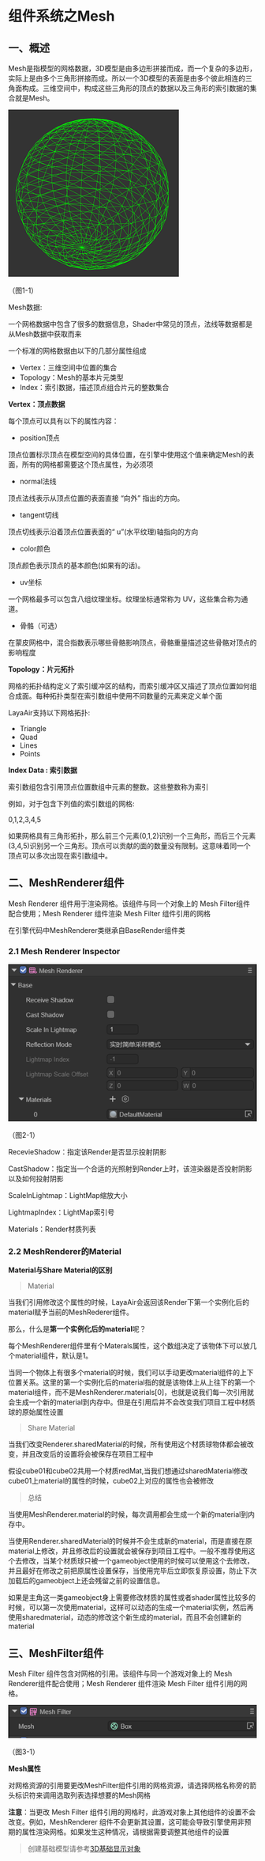 # 组件系统之Mesh

## 一、概述

Mesh是指模型的网格数据，3D模型是由多边形拼接而成，而一个复杂的多边形，实际上是由多个三角形拼接而成。所以一个3D模型的表面是由多个彼此相连的三角面构成。三维空间中，构成这些三角形的顶点的数据以及三角形的索引数据的集合就是Mesh。

![1-1](img/1-1.png)

（图1-1）

Mesh数据:

一个网格数据中包含了很多的数据信息，Shader中常见的顶点，法线等数据都是从Mesh数据中获取而来

一个标准的网格数据由以下的几部分属性组成

- Vertex：三维空间中位置的集合
- Topology：Mesh的基本片元类型
- Index：索引数据，描述顶点组合片元的整数集合

**Vertex：顶点数据**

每个顶点可以具有以下的属性内容：

- position顶点

顶点位置标示顶点在模型空间的具体位置，在引擎中使用这个值来确定Mesh的表面，所有的网格都需要这个顶点属性，为必须项

- normal法线

顶点法线表示从顶点位置的表面直接 “向外” 指出的方向。

- tangent切线

顶点切线表示沿着顶点位置表面的“ u”(水平纹理)轴指向的方向

- color颜色

顶点颜色表示顶点的基本颜色(如果有的话)。

- uv坐标

一个网格最多可以包含八组纹理坐标。纹理坐标通常称为 UV，这些集合称为通道。

- 骨骼（可选）

在蒙皮网格中，混合指数表示哪些骨骼影响顶点，骨骼重量描述这些骨骼对顶点的影响程度

**Topology：片元拓扑**

网格的拓扑结构定义了索引缓冲区的结构，而索引缓冲区又描述了顶点位置如何组合成面。每种拓扑类型在索引数组中使用不同数量的元素来定义单个面

LayaAir支持以下网格拓扑:

- Triangle
- Quad
- Lines
- Points

**Index Data : 索引数据**

索引数组包含引用顶点位置数组中元素的整数。这些整数称为索引

例如，对于包含下列值的索引数组的网格:

0,1,2,3,4,5

如果网格具有三角形拓扑，那么前三个元素(0,1,2)识别一个三角形，而后三个元素(3,4,5)识别另一个三角形。顶点可以贡献的面的数量没有限制。这意味着同一个顶点可以多次出现在索引数组中。



## 二、MeshRenderer组件

Mesh Renderer 组件用于渲染网格。该组件与同一个对象上的 Mesh Filter组件配合使用；Mesh Renderer 组件渲染 Mesh Filter 组件引用的网格

在引擎代码中MeshRenderer类继承自BaseRender组件类

### 2.1 Mesh Renderer Inspector

![2-1](img/2-1.png)

（图2-1）

RecevieShadow：指定该Render是否显示投射阴影

CastShadow：指定当一个合适的光照射到Render上时，该渲染器是否投射阴影以及如何投射阴影

ScaleInLightmap：LightMap缩放大小

LightmapIndex：LightMap索引号

Materials：Render材质列表

### 2.2 MeshRenderer的Material

**Material与Share Material的区别**

> Material

当我们引用修改这个属性的时候，LayaAir会返回该Render下第一个实例化后的material赋予当前的MeshRederer组件。

那么，什么是**第一个实例化后的material**呢？

每个MeshRenderer组件里有个Materals属性，这个数组决定了该物体下可以放几个material组件，默认是1。

当同一个物体上有很多个material的时候，我们可以手动更改material组件的上下位置关系。这里的第一个实例化后的material指的就是该物体上从上往下的第一个material组件，而不是MeshRenderer.materials[0]，也就是说我们每一次引用就会生成一个新的material到内存中。但是在引用后并不会改变我们项目工程中材质球的原始属性设置

> Share Material

当我们改变Renderer.sharedMaterial的时候，所有使用这个材质球物体都会被改变，并且改变后的设置将会被保存在项目工程中

假设cube01和cube02共用一个材质redMat,当我们想通过sharedMaterial修改cube01上material的属性的时候，cube02上对应的属性也会被修改

>  总结

当使用MeshRenderer.material的时候，每次调用都会生成一个新的material到内存中。

当使用Renderer.sharedMaterial的时候并不会生成新的material，而是直接在原material上修改，并且修改后的设置就会被保存到项目工程中。一般不推荐使用这个去修改，当某个材质球只被一个gameobject使用的时候可以使用这个去修改，并且最好在修改之前把原属性设置保存，当使用完毕后立即恢复原设置，防止下次加载后的gameobject上还会残留之前的设置信息。

如果是主角这一类gameobject身上需要修改材质的属性或者shader属性比较多的时候，可以第一次使用material，这样可以动态的生成一个material实例，然后再使用sharedmaterial，动态的修改这个新生成的material，而且不会创建新的material



## 三、MeshFilter组件

Mesh Filter 组件包含对网格的引用。该组件与同一个游戏对象上的 Mesh Renderer组件配合使用；Mesh Renderer 组件渲染 Mesh Filter 组件引用的网格。

![3-1](img/3-1.png)

（图3-1）

**Mesh属性**

对网格资源的引用要更改MeshFilter组件引用的网格资源，请选择网格名称旁的箭头标识符来调用选取列表选择想要的Mesh网格

**注意**：当更改 Mesh Filter 组件引用的网格时，此游戏对象上其他组件的设置不会改变。例如，MeshRenderer 组件不会更新其设置，这可能会导致引擎使用非预期的属性渲染网格。如果发生这种情况，请根据需要调整其他组件的设置



> 创建基础模型请参考[3D基础显示对象](../../../3D/displayObject/readme.md)

